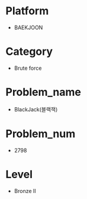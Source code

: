 # Platform

* BAEKJOON

# Category

* Brute force

# Problem_name

* BlackJack(블랙잭)

# Problem_num

* 2798

# Level

* Bronze II